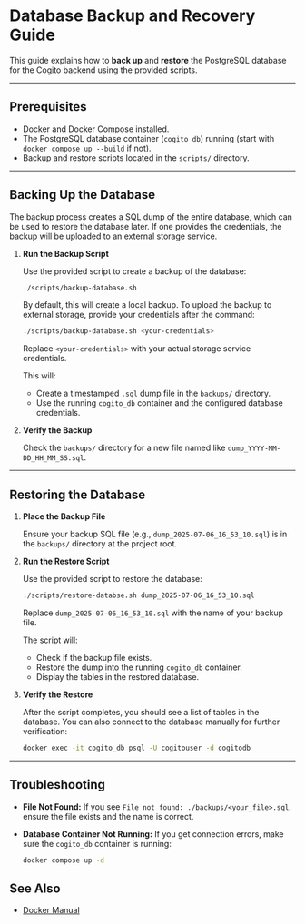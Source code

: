 # Database Backup and Recovery Guide

This guide explains how to **back up** and **restore** the PostgreSQL database for the Cogito backend using the provided scripts.

---

## Prerequisites

- Docker and Docker Compose installed.
- The PostgreSQL database container (`cogito_db`) running (start with `docker compose up --build` if not).
- Backup and restore scripts located in the `scripts/` directory.

---

## Backing Up the Database
The backup process creates a SQL dump of the entire database, which can be used to restore the database later. If one provides the credentials, the backup will be uploaded to an external storage service.

1. **Run the Backup Script**

    Use the provided script to create a backup of the database:

    ```bash
    ./scripts/backup-database.sh
    ```

    By default, this will create a local backup.
    To upload the backup to external storage, provide your credentials after the command:

    ```bash
    ./scripts/backup-database.sh <your-credentials>
    ```

    Replace `<your-credentials>` with your actual storage service credentials.



   This will:
   - Create a timestamped `.sql` dump file in the `backups/` directory.
   - Use the running `cogito_db` container and the configured database credentials.

2. **Verify the Backup**

   Check the `backups/` directory for a new file named like `dump_YYYY-MM-DD_HH_MM_SS.sql`.

---

## Restoring the Database

1. **Place the Backup File**

   Ensure your backup SQL file (e.g., `dump_2025-07-06_16_53_10.sql`) is in the `backups/` directory at the project root.

2. **Run the Restore Script**

   Use the provided script to restore the database:

   ```bash
   ./scripts/restore-databse.sh dump_2025-07-06_16_53_10.sql
   ```

   Replace `dump_2025-07-06_16_53_10.sql` with the name of your backup file.

   The script will:
   - Check if the backup file exists.
   - Restore the dump into the running `cogito_db` container.
   - Display the tables in the restored database.

3. **Verify the Restore**

   After the script completes, you should see a list of tables in the database. You can also connect to the database manually for further verification:

   ```bash
   docker exec -it cogito_db psql -U cogitouser -d cogitodb
   ```

---

## Troubleshooting

- **File Not Found:**
  If you see `File not found: ./backups/<your_file>.sql`, ensure the file exists and the name is correct.

- **Database Container Not Running:**
  If you get connection errors, make sure the `cogito_db` container is running:
  ```bash
  docker compose up -d
  ```

## See Also
- [Docker Manual](docker.md)
